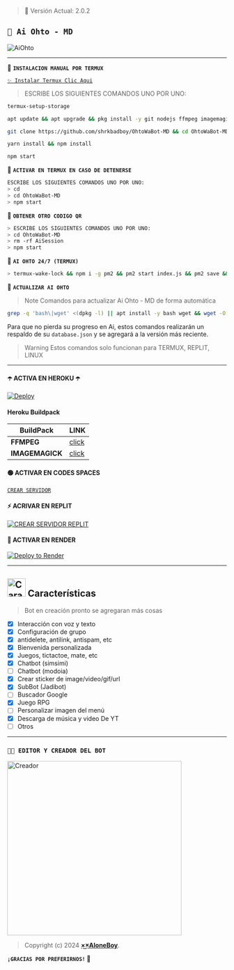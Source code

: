 > 🍟 Versión Actual: 2.0.2

## **`🍭 Ai Ohto - MD`**

![AiOhto](https://telegra.ph/file/96fa8ef1653b6bb3d1f88.jpg)

---

🍭 **`INSTALACION MANUAL POR TERMUX`**

[`✨️ Instalar Termux Clic Aqui`](https://www.mediafire.com/file/3hsvi3xkpq3a64o/termux_118.apk/file)

> ESCRIBE LOS SIGUIENTES COMANDOS UNO POR UNO:

```bash
termux-setup-storage
```
```bash
apt update && apt upgrade && pkg install -y git nodejs ffmpeg imagemagick yarn
```
```bash
git clone https://github.com/shrkbadboy/OhtoWaBot-MD && cd OhtoWaBot-MD
```
```bash
yarn install && npm install
```
```bash
npm start
```

🍭 **`ACTIVAR EN TERMUX EN CASO DE DETENERSE`**
```bash
ESCRIBE LOS SIGUIENTES COMANDOS UNO POR UNO:
> cd 
> cd OhtoWaBot-MD
> npm start
```

🍭 **`OBTENER OTRO CODIGO QR`**
```bash
> ESCRIBE LOS SIGUIENTES COMANDOS UNO POR UNO:
> cd OhtoWaBot-MD
> rm -rf AiSession
> npm start
```

🍭 **`AI OHTO 24/7 (TERMUX)`**
```bash
> termux-wake-lock && npm i -g pm2 && pm2 start index.js && pm2 save && pm2 logs 
```

🚩 **`ACTUALIZAR AI OHTO`**
> Note Comandos para actualizar Ai Ohto - MD de forma automática
```bash
grep -q 'bash\|wget' <(dpkg -l) || apt install -y bash wget && wget -O - https://raw.githubusercontent.com/shrkbadboy/OhtoWaBot-MD/master/update.sh | bash
```
Para que no pierda su progreso en Ai, estos comandos realizarán un respaldo de su `database.json` y se agregará a la versión más reciente.

> Warning Estos comandos solo funcionan para TERMUX, REPLIT, LINUX

---

#### ☂️ ACTIVA EN HEROKU ☂️
[![Deploy](https://www.herokucdn.com/deploy/button.svg)](https://heroku.com/deploy?template=https://github.com/shrkbadboy/OhtoWaBot-MD)

#### Heroku Buildpack
| BuildPack | LINK |
|--------|--------|
| **FFMPEG** |[click](https://github.com/jonathanong/heroku-buildpack-ffmpeg-latest) |
| **IMAGEMAGICK** | [click](https://github.com/DuckyTeam/heroku-buildpack-imagemagick) |


#### 🟢 ACTIVAR EN CODES SPACES 
[`CREAR SERVIDOR`](https://github.com/codespaces/new?skip_quickstart=true&machine=basicLinux32gb&repo=shrkbadboy/OhtoWaBot-MD&ref=main&geo=UsEast)

#### ⚡ ACRIVAR EN REPLIT
[![`CREAR SERVIDOR REPLIT`](https://repl.it/badge/github/shrkbadboy/OhtoWaBot-MD)](https://repl.it/github/shrkbadboy/OhtoWaBot-MD)

#### 🤍 ACTIVAR EN RENDER
[![Deploy to Render](https://render.com/images/deploy-to-render-button.svg)](https://dashboard.render.com/blueprint/new?repo=https%3A%2F%2Fgithub.com%2shrkbadboy%OhtoWaBot-MD) 

---

## <img src="https://i.pinimg.com/originals/73/69/6e/73696e022df7cd5cb3d999c6875361dd.gif" alt="Características" width="42" height="42"> Características

> Bot en creación pronto se agregaran más cosas 

- [x] Interacción con voz y texto
- [x] Configuración de grupo
- [x] antidelete, antilink, antispam, etc
- [x] Bienvenida personalizada
- [x] Juegos, tictactoe, mate, etc
- [x] Chatbot (simsimi)
- [ ] Chatbot (modoia)
- [x] Crear sticker de image/video/gif/url
- [x] SubBot (Jadibot)
- [ ] Buscador Google
- [x] Juego RPG
- [ ] Personalizar imagen del menú
- [x] Descarga de música y video De YT
- [ ] Otros

--- 

### `🤴🏻 EDITOR Y CREADOR DEL BOT`
<a
href="https://github.com/shrkbadboy"><img src="https://github.com/shrkbadboy.png" width="400" height="400" alt="Creador"/></a>

> Copyright (c) 2024 **[×͜×AloneBoy](https://github.com/shrkbadboy/OhtoWaBot-MD)**.

**`¡GRACIAS POR PREFERIRNOS!` 🍟**
